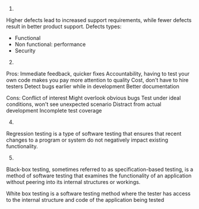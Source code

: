 1. 
Higher defects lead to increased support requirements, while fewer defects result in better product support.
Defects types: 
- Functional
- Non functional: performance
- Security

2.
Pros:
Immediate feedback, quicker fixes
Accountability, having to test your own code makes you pay more attention to quality
Cost, don't have to hire testers
Detect bugs earlier while in development
Better documentation

Cons:
Conflict of interest
Might overlook obvious bugs
Test under ideal conditions, won't see unexpected scenario
Distract from actual development
Incomplete test coverage

4.
Regression testing is a type of software testing that ensures
that recent changes to a program or system do not negatively impact existing functionality.

5. 
Black-box testing, sometimes referred to as specification-based testing,
is a method of software testing that examines the functionality of an application
without peering into its internal structures or workings.

White box testing is a software testing method where the tester has access to the
internal structure and code of the application being tested


